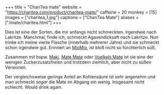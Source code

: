 +++
title = "ChariTea mate"
website = "https://charitea.com/product/charitea-mate/"
caffeine = 20
monkey = [15]
images = ["charitea_1.jpg"]
captions = ["ChariTea Mate"]
aliases = ["/mate/charitea.html"]
+++

Dies ist eine der Sorten, die mir anfangs nicht schmeckten. Irgendwie nach
Lakritze. Manchmal, finde ich, schmeckt Agavendicksaft nach Lakritze. Nun trinke
ich meine vierte Flasche (innerhalb mehrerer Jahre) und sie schmeckt schon
irgendwie gut. Erinnert an [MioMio](/mate/miomio.html), ist bloß nicht so
fürchterlich süß.

Zusammen mit bspw. [Maki](/mate/maki.html), [Mate Mate](/mate/matemate.html)
oder [Voelkels Mate](/mate/voelkel.html) ist sie eine der wenigen
Zuckerzusatzfreien und trotzdem ziemlich, aber nicht zu süßen Versionen.

Der vergleichsweise geringe Anteil an Kohlensäure ist sehr angenehm und man
schmeckt _sogar_ die Mate im Abgang ein wenig. Insgesamt nicht schlecht. Would
drink again.
